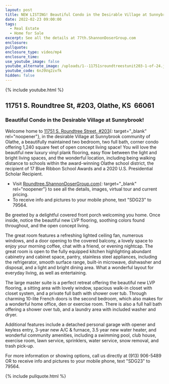 ```yaml
---
layout: post
title: NEW LISTING! Beautiful Condo in the Desirable Village at Sunnybrook!
date: 2022-02-23 09:00:00
tags:
  - Real Estate
  - Home for Sale
excerpt: See all the details at 77th.ShannonDoserGroup.com
enclosure:
pullquote:
enclosure_type: video/mp4
enclosure_time:
use_youtube_image: false
youtube_alternate_image: /uploads/1--11751sroundtreestunit203-1-of-24.jpg
youtube_code: 6nJ9Vq2zxfk
hidden: false
---
```

{% include youtube.html %}

## 11751 S. Roundtree St, \#203, Olathe, KS&nbsp; 66061

### Beautiful Condo in the Desirable Village at Sunnybrook\!

Welcome home to [11751 S. Roundtree Street, \#203](http://Roundtree.ShannonDoserGroup.com){: target="_blank" rel="noopener"}, in the desirable Village at Sunnybrook community of Olathe, a beautifully maintained two bedroom, two full bath, corner condo offering 1,240 square feet of open concept living space\! You will love the beautiful new luxury vinyl plank flooring, easy flow between the light and bright living spaces, and the wonderful location, including being walking distance to schools within the award-winning Olathe school district, the recipient of 17 Blue Ribbon School Awards and a 2020 U.S. Presidential Scholar Recipient.

* Visit [Roundtree.ShannonDoserGroup.com](http://Roundtree.ShannonDoserGroup.com){: target="_blank" rel="noopener"}&nbsp;to see all the details, images, virtual tour and current pricing.
* To receive info and pictures to your mobile phone, text "SDG23" to 79564.

Be greeted by a delightful covered front porch welcoming you home. Once inside, notice the beautiful new LVP flooring, soothing colors found throughout, and the open concept living.

The great room features a refreshing lighted ceiling fan, numerous windows, and a door opening to the covered balcony, a lovely space to enjoy your morning coffee, chat with a friend, or evening nightcap. The great room is open to the fully equipped kitchen highlighting abundant cabinetry and cabinet space, pantry, stainless steel appliances, including the refrigerator, smooth surface range, built-in microwave, dishwasher and disposal, and a light and bright dining area. What a wonderful layout for everyday living, as well as entertaining.

The large master suite is a perfect retreat offering the beautiful new LVP flooring, a sitting area with lovely window, spacious walk-in closet with closet system, and a private full bath with shower over tub. Through charming 10-lite French doors is the second bedroom, which also makes for a wonderful home office, den or exercise room. There is also a full hall bath offering a shower over tub, and a laundry area with included washer and dryer.

Additional features include a detached personal garage with opener and keyless entry, 3-year new A/C & furnace, 3.5 year new water heater, and wonderful community amenities, including a swimming pool, club house, exercise room, lawn service, sprinklers, water service, snow removal, and trash pick-up.

For more information or showing options, call us directly at (913) 906-5489 OR to receive info and pictures to your mobile phone, text "SDG23" to 79564.

{% include pullquote.html %}
